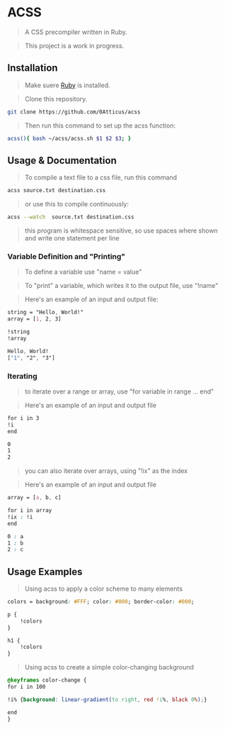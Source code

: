 # ACSS

> A CSS precompiler written in Ruby.

> This project is a work in progress.


## Installation

>Make suere [Ruby](https://www.ruby-lang.org/en/) is installed.

> Clone this repository.
```bash
git clone https://github.com/0Atticus/acss

```

>Then run this command to set up the acss function:
```bash
acss(){ bash ~/acss/acss.sh $1 $2 $3; }
```

## Usage & Documentation


>To compile a text file to a css file, run this command
```bash
acss source.txt destination.css
```
>or use this to compile continuously:
```bash
acss --watch  source.txt destination.css
```

>this program is whitespace sensitive, so use spaces where shown and write one statement per line

### Variable Definition and "Printing"

> To define a variable use "name = value"

> To "print" a variable, which writes it to the output file, use "!name"

>Here's an example of an input and output file:

```css
string = "Hello, World!"
array = [1, 2, 3]

!string
!array
```

```css
Hello, World!
["1", "2", "3"]
```

### Iterating

>to iterate over a range or array, use "for variable in range ... end"

>Here's an example of an input and output file

```css
for i in 3
!i
end
```

```css
0
1
2
```

> you can also iterate over arrays, using "!ix" as the index

> Here's an example of an input and output file

```css
array = [a, b, c]

for i in array
!ix : !i
end
```

```css
0 : a
1 : b
2 : c
```

## Usage Examples

>Using acss to apply a color scheme to many elements

```css
colors = background: #FFF; color: #000; border-color: #000;

p {
    !colors
}

h1 {
    !colors
}

```

>Using acss to create a simple color-changing background

```css
@keyframes color-change {
for i in 100

!i% {background: linear-gradient(to right, red !i%, black 0%);}

end
}
```
